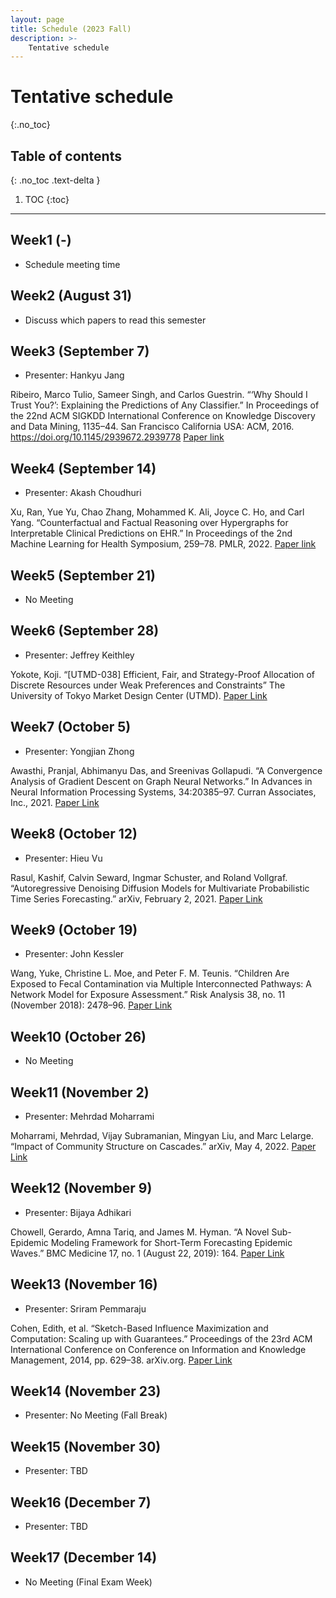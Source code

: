 ```yaml
---
layout: page
title: Schedule (2023 Fall)
description: >-
    Tentative schedule
---
```


# Tentative schedule
{:.no_toc}

## Table of contents
{: .no_toc .text-delta }

1. TOC
{:toc}

---

## Week1 (-)

- Schedule meeting time

## Week2 (August 31)

- Discuss which papers to read this semester

## Week3 (September 7)

- Presenter: Hankyu Jang

Ribeiro, Marco Tulio, Sameer Singh, and Carlos Guestrin. “‘Why Should I Trust You?’: Explaining the Predictions of Any Classifier.” In Proceedings of the 22nd ACM SIGKDD International Conference on Knowledge Discovery and Data Mining, 1135–44. San Francisco California USA: ACM, 2016. https://doi.org/10.1145/2939672.2939778
[Paper link](https://dl.acm.org/doi/abs/10.1145/2939672.2939778)

## Week4 (September 14)

- Presenter: Akash Choudhuri

Xu, Ran, Yue Yu, Chao Zhang, Mohammed K. Ali, Joyce C. Ho, and Carl Yang. “Counterfactual and Factual Reasoning over Hypergraphs for Interpretable Clinical Predictions on EHR.” In Proceedings of the 2nd Machine Learning for Health Symposium, 259–78. PMLR, 2022. [Paper link](https://proceedings.mlr.press/v193/xu22a.html)

## Week5 (September 21)

- No Meeting

## Week6 (September 28)

- Presenter: Jeffrey Keithley

Yokote, Koji. “[UTMD-038] Efficient, Fair, and Strategy-Proof Allocation of Discrete Resources under Weak Preferences and Constraints” The University of Tokyo Market Design Center (UTMD). [Paper Link](https://www.mdc.e.u-tokyo.ac.jp/en/2022/12/26/efficient-fair-and-strategy-proof-allocation-of-discrete-resources-under-weak-preferences-and-constraints/)

## Week7 (October 5)

- Presenter: Yongjian Zhong

Awasthi, Pranjal, Abhimanyu Das, and Sreenivas Gollapudi. “A Convergence Analysis of Gradient Descent on Graph Neural Networks.” In Advances in Neural Information Processing Systems, 34:20385–97. Curran Associates, Inc., 2021. [Paper Link](https://proceedings.neurips.cc/paper/2021/file/aaf2979785deb27864047e0ea40ef1b7-Paper.pdf)

## Week8 (October 12)

- Presenter: Hieu Vu

Rasul, Kashif, Calvin Seward, Ingmar Schuster, and Roland Vollgraf. “Autoregressive Denoising Diffusion Models for Multivariate Probabilistic Time Series Forecasting.” arXiv, February 2, 2021. [Paper Link](https://arxiv.org/pdf/2101.12072.pdf)

## Week9 (October 19)

- Presenter: John Kessler

Wang, Yuke, Christine L. Moe, and Peter F. M. Teunis. “Children Are Exposed to Fecal Contamination via Multiple Interconnected Pathways: A Network Model for Exposure Assessment.” Risk Analysis 38, no. 11 (November 2018): 2478–96. [Paper Link](https://onlinelibrary.wiley.com/doi/10.1111/risa.13146)

## Week10 (October 26)

- No Meeting

## Week11 (November 2)

- Presenter: Mehrdad Moharrami

Moharrami, Mehrdad, Vijay Subramanian, Mingyan Liu, and Marc Lelarge. “Impact of Community Structure on Cascades.” arXiv, May 4, 2022. [Paper Link](https://arxiv.org/abs/1606.00858)

## Week12 (November 9)

- Presenter: Bijaya Adhikari

Chowell, Gerardo, Amna Tariq, and James M. Hyman. “A Novel Sub-Epidemic Modeling Framework for Short-Term Forecasting Epidemic Waves.” BMC Medicine 17, no. 1 (August 22, 2019): 164. [Paper Link](https://bmcmedicine.biomedcentral.com/articles/10.1186/s12916-019-1406-6)

## Week13 (November 16)

- Presenter: Sriram Pemmaraju

Cohen, Edith, et al. “Sketch-Based Influence Maximization and Computation: Scaling up with Guarantees.” Proceedings of the 23rd ACM International Conference on Conference on Information and Knowledge Management, 2014, pp. 629–38. arXiv.org. [Paper Link](https://arxiv.org/abs/1408.6282)

## Week14 (November 23)

- Presenter: No Meeting (Fall Break)

## Week15 (November 30)

- Presenter: TBD

## Week16 (December 7)

- Presenter: TBD

## Week17 (December 14)

- No Meeting (Final Exam Week)